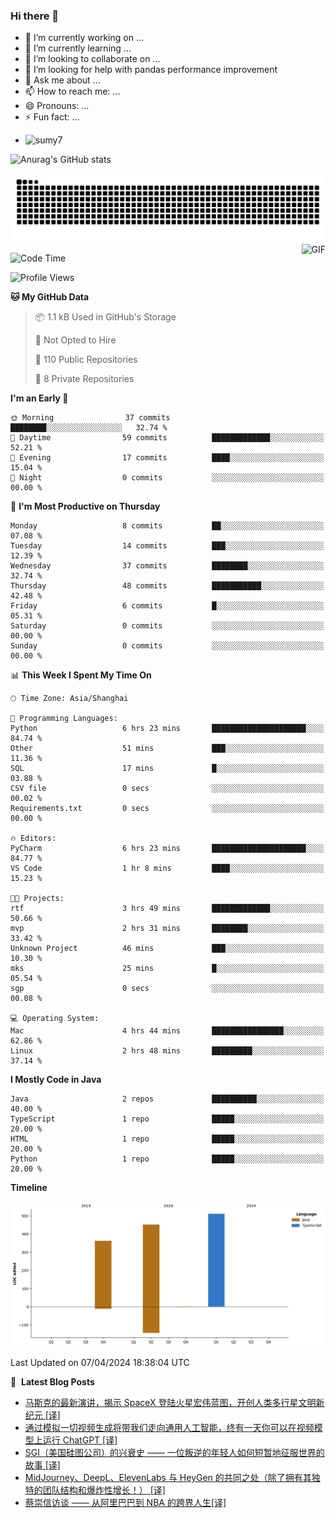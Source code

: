 ### Hi there 👋
<!--
**alloevil/alloevil** is a ✨ _special_ ✨ repository because its `README.md` (this file) appears on your GitHub profile.

Here are some ideas to get you started:

- 🔭 I’m currently working on ...
- 🌱 I’m currently learning ...
- 👯 I’m looking to collaborate on ...
- 🤔 I’m looking for help with ...
- 💬 Ask me about ...
- 📫 How to reach me: ...
- 😄 Pronouns: ...
- ⚡ Fun fact: ...
-->

- 🔭 I’m currently working on ...
- 🌱 I’m currently learning ...
- 👯 I’m looking to collaborate on ...
- 🤔 I’m looking for help with pandas performance improvement
- 💬 Ask me about ...
- 📫 How to reach me: ...
- 😄 Pronouns: ...
- ⚡ Fun fact: ...
  
+ ![sumy7](https://komarev.com/ghpvc/?username=alloevil)

![Anurag's GitHub stats](https://github-readme-stats.vercel.app/api?username=alloevil&show_icons=true&bg_color=00000000)

<picture align="center">
  <source media="(prefers-color-scheme: dark)" srcset="https://github.com/alloevil/alloevil/blob/output/github-contribution-grid-snake.svg">
  <source media="(prefers-color-scheme: dark)" srcset="https://github.com/alloevil/alloevil/blob/output/github-contribution-grid-snake.svg">
  <img alt="github contribution grid snake animation" src="https://github.com/alloevil/alloevil/blob/output/github-contribution-grid-snake.svg">
</picture>

<img align="right" alt="GIF" src="https://raw.githubusercontent.com/JoeyBling/JoeyBling/master/pic/pusheencode.gif" />

<!--START_SECTION:waka-->
![Code Time](http://img.shields.io/badge/Code%20Time-2%2C168%20hrs%2055%20mins-blue)

![Profile Views](http://img.shields.io/badge/Profile%20Views-0-blue)

**🐱 My GitHub Data** 

> 📦 1.1 kB Used in GitHub's Storage 
 > 
> 🚫 Not Opted to Hire
 > 
> 📜 110 Public Repositories 
 > 
> 🔑 8 Private Repositories 
 > 
**I'm an Early 🐤** 

```text
🌞 Morning                37 commits          ████████░░░░░░░░░░░░░░░░░   32.74 % 
🌆 Daytime                59 commits          █████████████░░░░░░░░░░░░   52.21 % 
🌃 Evening                17 commits          ████░░░░░░░░░░░░░░░░░░░░░   15.04 % 
🌙 Night                  0 commits           ░░░░░░░░░░░░░░░░░░░░░░░░░   00.00 % 
```
📅 **I'm Most Productive on Thursday** 

```text
Monday                   8 commits           ██░░░░░░░░░░░░░░░░░░░░░░░   07.08 % 
Tuesday                  14 commits          ███░░░░░░░░░░░░░░░░░░░░░░   12.39 % 
Wednesday                37 commits          ████████░░░░░░░░░░░░░░░░░   32.74 % 
Thursday                 48 commits          ███████████░░░░░░░░░░░░░░   42.48 % 
Friday                   6 commits           █░░░░░░░░░░░░░░░░░░░░░░░░   05.31 % 
Saturday                 0 commits           ░░░░░░░░░░░░░░░░░░░░░░░░░   00.00 % 
Sunday                   0 commits           ░░░░░░░░░░░░░░░░░░░░░░░░░   00.00 % 
```


📊 **This Week I Spent My Time On** 

```text
🕑︎ Time Zone: Asia/Shanghai

💬 Programming Languages: 
Python                   6 hrs 23 mins       █████████████████████░░░░   84.74 % 
Other                    51 mins             ███░░░░░░░░░░░░░░░░░░░░░░   11.36 % 
SQL                      17 mins             █░░░░░░░░░░░░░░░░░░░░░░░░   03.88 % 
CSV file                 0 secs              ░░░░░░░░░░░░░░░░░░░░░░░░░   00.02 % 
Requirements.txt         0 secs              ░░░░░░░░░░░░░░░░░░░░░░░░░   00.00 % 

🔥 Editors: 
PyCharm                  6 hrs 23 mins       █████████████████████░░░░   84.77 % 
VS Code                  1 hr 8 mins         ████░░░░░░░░░░░░░░░░░░░░░   15.23 % 

🐱‍💻 Projects: 
rtf                      3 hrs 49 mins       █████████████░░░░░░░░░░░░   50.66 % 
mvp                      2 hrs 31 mins       ████████░░░░░░░░░░░░░░░░░   33.42 % 
Unknown Project          46 mins             ███░░░░░░░░░░░░░░░░░░░░░░   10.30 % 
mks                      25 mins             █░░░░░░░░░░░░░░░░░░░░░░░░   05.54 % 
sgp                      0 secs              ░░░░░░░░░░░░░░░░░░░░░░░░░   00.08 % 

💻 Operating System: 
Mac                      4 hrs 44 mins       ████████████████░░░░░░░░░   62.86 % 
Linux                    2 hrs 48 mins       █████████░░░░░░░░░░░░░░░░   37.14 % 
```

**I Mostly Code in Java** 

```text
Java                     2 repos             ██████████░░░░░░░░░░░░░░░   40.00 % 
TypeScript               1 repo              █████░░░░░░░░░░░░░░░░░░░░   20.00 % 
HTML                     1 repo              █████░░░░░░░░░░░░░░░░░░░░   20.00 % 
Python                   1 repo              █████░░░░░░░░░░░░░░░░░░░░   20.00 % 
```



**Timeline**

![Lines of Code chart](https://raw.githubusercontent.com/alloevil/alloevil/main/assets/bar_graph.png)


 Last Updated on 07/04/2024 18:38:04 UTC
<!--END_SECTION:waka-->

📕 &nbsp;**Latest Blog Posts**
<!-- BLOG-POST-LIST:START -->
- [马斯克的最新演讲，揭示 SpaceX 登陆火星宏伟蓝图，开创人类多行星文明新纪元 [译]](https://baoyu.io/translations/transcript/at-starbase-elonmusk-provided-an-update-on-the-companys-plans-to-send-humanity-to-mars)
- [通过模拟一切视频生成将带我们走向通用人工智能，终有一天你可以在视频模型上运行 ChatGPT [译]](https://baoyu.io/translations/transcript/video-generation-will-lead-to-agi-by-simulating-everything)
- [SGI（美国硅图公司）的兴衰史 —— 一位叛逆的年轻人如何短暂地征服世界的故事 [译]](https://baoyu.io/translations/story/the-rise-and-fall-of-silicon-graphics)
- [MidJourney、DeepL、ElevenLabs 与 HeyGen 的共同之处（除了拥有其独特的团队结构和爆炸性增长！） [译]](https://baoyu.io/translations/ai/what-midjourney-deepl-elevenlabs)
- [蔡崇信访谈 —— 从阿里巴巴到 NBA 的跨界人生[译]](https://baoyu.io/translations/transcript/joe-tsai-interview-by-norges-bank)
<!-- BLOG-POST-LIST:END -->
